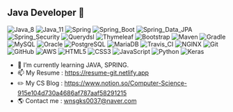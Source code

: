 ## Java Developer 👋

![Java_8](https://img.shields.io/badge/java8-red?logo=java)
![Java_11](https://img.shields.io/badge/java11-red?logo=java)
![Spring](https://img.shields.io/badge/Spring-6DB33F.svg?logo=spring)
![Spring_Boot](https://img.shields.io/badge/Spring_Boot-6DB33F.svg?logo=spring)
![Spring_Data_JPA](https://img.shields.io/badge/Spring_Data_JPA-6DB33F.svg?logo=spring)
![Spring_Security](https://img.shields.io/badge/Spring_Security-6DB33F.svg?logo=spring)
![Querydsl](https://img.shields.io/badge/Querydsl-0769AD.svg?logo=jquery)
![Thymeleaf](https://img.shields.io/badge/Thymeleaf-brightgreen.svg?logo=spring)
![Bootstrap](https://img.shields.io/badge/Bootstrap-purple.svg?logo=bootstrap)
![Maven](https://img.shields.io/badge/Maven-C71A36.svg?logo=apache-maven)
![Gradle](https://img.shields.io/badge/Gradle-02303A.svg?logo=Gradle)
![MySQL](https://img.shields.io/badge/MySQL-4479A1.svg?logo=Mysql)
![Oracle](https://img.shields.io/badge/Oracle-F80000.svg?logo=Oracle)
![PostgreSQL](https://img.shields.io/badge/PostgreSQL-336791.svg?logo=postgreSQL)
![MariaDB](https://img.shields.io/badge/MariaDB-003545.svg?logo=MariaDB)
![Travis_CI](https://img.shields.io/badge/Travis_CI-3EAAAF.svg?logo=Travis-CI)
![NGINX](https://img.shields.io/badge/NGINX-269539.svg?logo=NGINX)
![Git](https://img.shields.io/badge/Git-F05032.svg?logo=Git)
![GitHub](https://img.shields.io/badge/GitHub-181717.svg?logo=GitHub)
![AWS](https://img.shields.io/badge/AWS-232F3E.svg?logo=Amazon-AWS)
![HTML5](https://img.shields.io/badge/HTML5-E34F26.svg?logo=HTML5)
![CSS3](https://img.shields.io/badge/CSS3-1572B6.svg?logo=CSS3)
![JavaScript](https://img.shields.io/badge/JavaScript-F7DF1E.svg?logo=JavaScript)
![Python](https://img.shields.io/badge/Python-3776AB.svg?logo=Python)
![Keras](https://img.shields.io/badge/Keras-D00000.svg?logo=Keras)

- 🌱 I’m currently learning JAVA, SPRING.
- 📫 My Resume : https://resume-git.netlify.app
- ✏️ My CS Blog : https://www.notion.so/Computer-Science-915e104d730a4686af787aaf58291215
- 🌎 Contact me : wnsgks0037@naver.com

<!--
**Junhan0037/Junhan0037** is a ✨ _special_ ✨ repository because its `README.md` (this file) appears on your GitHub profile.

Here are some ideas to get you started:

- 🔭 I’m currently working on ...
- 🌱 I’m currently learning ...
- 👯 I’m looking to collaborate on ...
- 🤔 I’m looking for help with ...
- 💬 Ask me about ...
- 📫 How to reach me: ...
- 😄 Pronouns: ...
- ⚡ Fun fact: ...
-->

